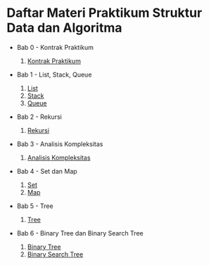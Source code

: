 <h1>Daftar Materi Praktikum Struktur Data dan Algoritma</h1>

- Bab 0 - Kontrak Praktikum
    1. [Kontrak Praktikum](Bab0-KontrakPraktikum/1-KontrakPraktikum.md)

- Bab 1 - List, Stack, Queue
    1. [List](Bab1-ListStackQueue/1-list.md)
    2. [Stack](Bab1-ListStackQueue/2-stack.md)
    3. [Queue](Bab1-ListStackQueue/3-queue.md)

- Bab 2 - Rekursi
    1. [Rekursi](Bab2-Rekursi/1-rekursi.md)

- Bab 3 - Analisis Kompleksitas
    1. [Analisis Kompleksitas](https://github.com/Alfurqon02/Praktikum-SDA-2023/blob/main/Bab3-AnalisisKompleksitas/1-analisis-kompleksitas.md)
- Bab 4 - Set dan Map
    1. [Set](https://github.com/Alfurqon02/Praktikum-SDA-2023/blob/main/Bab4-SetMap/1-set.md)
    2. [Map](https://github.com/Alfurqon02/Praktikum-SDA-2023/blob/main/Bab4-SetMap/2-map.md)
- Bab 5 - Tree
    1. [Tree](https://github.com/Alfurqon02/Praktikum-SDA-2023/blob/main/Bab5-Tree/1-tree.md)
- Bab 6 - Binary Tree dan Binary Search Tree
    1. [Binary Tree](https://github.com/Alfurqon02/Praktikum-SDA-2023/blob/main/Bab6-BinaryTreeAndBinarySearchTree/1-binary-tree.md)
    2. [Binary Search Tree](https://github.com/Alfurqon02/Praktikum-SDA-2023/blob/main/Bab6-BinaryTreeAndBinarySearchTree/2-binary-search-tree.md)
